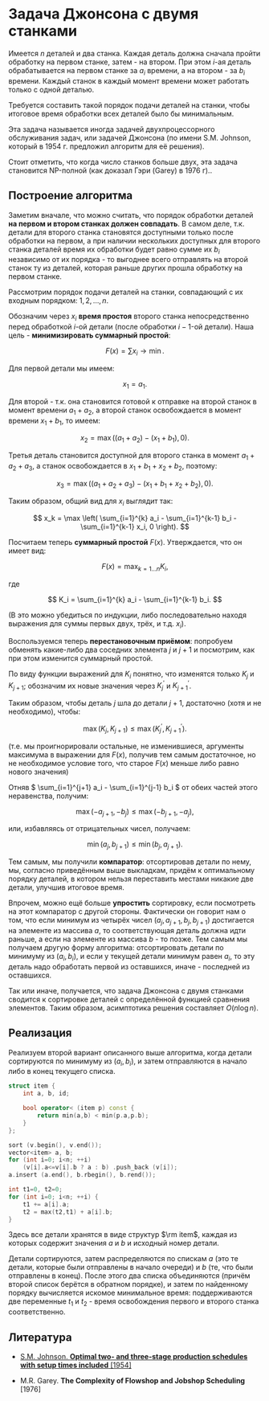 # Задача Джонсона с двумя станками

Имеется $n$ деталей и два станка. Каждая деталь должна сначала пройти обработку на первом станке, затем - на втором. При этом $i$-ая деталь обрабатывается на первом станке за $a_i$ времени, а на втором - за $b_i$ времени. Каждый станок в каждый момент времени может работать только с одной деталью.

Требуется составить такой порядок подачи деталей на станки, чтобы итоговое время обработки всех деталей было бы минимальным.

Эта задача называется иногда задачей двухпроцессорного обслуживания задач, или задачей Джонсона (по имени S.M. Johnson, который в 1954 г. предложил алгоритм для её решения).

Стоит отметить, что когда число станков больше двух, эта задача становится NP-полной (как доказал Гэри (Garey) в 1976 г)..

## Построение алгоритма

Заметим вначале, что можно считать, что порядок обработки деталей **на первом и втором станках должен совпадать**. В самом деле, т.к. детали для второго станка становятся доступными только после обработки на первом, а при наличии нескольких доступных для второго станка деталей время их обработки будет равно сумме их $b_i$ независимо от их порядка - то выгоднее всего отправлять на второй станок ту из деталей, которая раньше других прошла обработку на первом станке.

Рассмотрим порядок подачи деталей на станки, совпадающий с их входным порядком: $1, 2, \ldots, n$.

Обозначим через $x_i$ **время простоя** второго станка непосредственно перед обработкой $i$-ой детали (после обработки $i-1$-ой детали). Наша цель - **минимизировать суммарный простой**:

$$
F(x) = \sum x_i \longrightarrow \min.
$$

Для первой детали мы имеем:

$$
x_1 = a_1.
$$

Для второй - т.к. она становится готовой к отправке на второй станок в момент времени $a_1+a_2$, а второй станок освобождается в момент времени $x_1 + b_1$, то имеем:

$$
x_2 = \max \Big( (a_1+a_2) - (x_1+b_1), 0 \Big).
$$

Третья деталь становится доступной для второго станка в момент $a_1+a_2+a_3$, а станок освобождается в $x_1+b_1+x_2+b_2$, поэтому:

$$
x_3 = \max \Big( (a_1+a_2+a_3) - (x_1+b_1+x_2+b_2), 0 \Big).
$$

Таким образом, общий вид для $x_i$ выглядит так:

$$
x_k = \max \left( \sum_{i=1}^{k} a_i - \sum_{i=1}^{k-1} b_i - \sum_{i=1}^{k-1} x_i, 0 \right).
$$

Посчитаем теперь **суммарный простой** $F(x)$. Утверждается, что он имеет вид:

$$
F(x) = \max_{k=1 \ldots n} K_i,
$$

где

$$
K_i = \sum_{i=1}^{k} a_i - \sum_{i=1}^{k-1} b_i.
$$

(В это можно убедиться по индукции, либо последовательно находя выражения для суммы первых двух, трёх, и т.д. $x_i$).

Воспользуемся теперь **перестановочным приёмом**: попробуем обменять какие-либо два соседних элемента $j$ и $j+1$ и посмотрим, как при этом изменится суммарный простой.

По виду функции выражений для $K_i$ понятно, что изменятся только $K_j$ и $K_{j+1}$; обозначим их новые значения через $K_j^\prime$ и $K_{j+1}^\prime$.

Таким образом, чтобы деталь $j$ шла до детали $j+1$, достаточно (хотя и не необходимо), чтобы:

$$
\max \left( K_j, K_{j+1} \right) \le \max \left( K_j^\prime, K_{j+1}^\prime \right).
$$

(т.е. мы проигнорировали остальные, не изменившиеся, аргументы максимума в выражении для $F(x)$, получив тем самым достаточное, но не необходимое условие того, что старое $F(x)$ меньше либо равно нового значения)

Отняв $ \sum_{i=1}^{j+1} a_i - \sum_{i=1}^{j-1} b_i $ от обеих частей этого неравенства, получим:

$$
\max (-a_{j+1}, -b_j) \le \max (-b_{j+1}, -a_j),
$$

или, избавляясь от отрицательных чисел, получаем:

$$
\min (a_j, b_{j+1}) \le \min (b_j, a_{j+1}).
$$

Тем самым, мы получили **компаратор**: отсортировав детали по нему, мы, согласно приведённым выше выкладкам, придём к оптимальному порядку деталей, в котором нельзя переставить местами никакие две детали, улучшив итоговое время.

Впрочем, можно ещё больше **упростить** сортировку, если посмотреть на этот компаратор с другой стороны. Фактически он говорит нам о том, что если минимум из четырёх чисел $(a_j, a_{j+1}, b_{j}, b_{j+1})$ достигается на элементе из массива $a$, то соответствующая деталь должна идти раньше, а если на элементе из массива $b$ - то позже. Тем самым мы получаем другую форму алгоритма: отсортировать детали по минимуму из $(a_i, b_i)$, и если у текущей детали минимум равен $a_i$, то эту деталь надо обработать первой из оставшихся, иначе - последней из оставшихся.

Так или иначе, получается, что задача Джонсона с двумя станками сводится к сортировке деталей с определённой функцией сравнения элементов. Таким образом, асимптотика решения составляет $O(n \log n)$.

## Реализация

Реализуем второй вариант описанного выше алгоритма, когда детали сортируются по минимуму из $(a_i, b_i)$, и затем отправляются в начало либо в конец текущего списка.

<!--- TODO: specify code snippet id -->
``` cpp
struct item {
    int a, b, id;

    bool operator< (item p) const {
        return min(a,b) < min(p.a,p.b);
    }
};

sort (v.begin(), v.end());
vector<item> a, b;
for (int i=0; i<n; ++i)
    (v[i].a<=v[i].b ? a : b) .push_back (v[i]);
a.insert (a.end(), b.rbegin(), b.rend());

int t1=0, t2=0;
for (int i=0; i<n; ++i) {
    t1 += a[i].a;
    t2 = max(t2,t1) + a[i].b;
}
```

Здесь все детали хранятся в виде структур $\rm item$, каждая из которых содержит значения $a$ и $b$ и исходный номер детали.

Детали сортируются, затем распределяются по спискам $a$ (это те детали, которые были отправлены в начало очереди) и $b$ (те, что были отправлены в конец). После этого два списка объединяются (причём второй список берётся в обратном порядке), и затем по найденному порядку вычисляется искомое минимальное время: поддерживаются две переменные $t_1$ и $t_2$ - время освобождения первого и второго станка соответственно.

## Литература

* [S.M. Johnson. **Optimal two- and three-stage production schedules with setup times included** [1954]](http://www.rand.org/pubs/papers/2008/P402.pdf)

* M.R. Garey. **The Complexity of Flowshop and Jobshop Scheduling** [1976]
